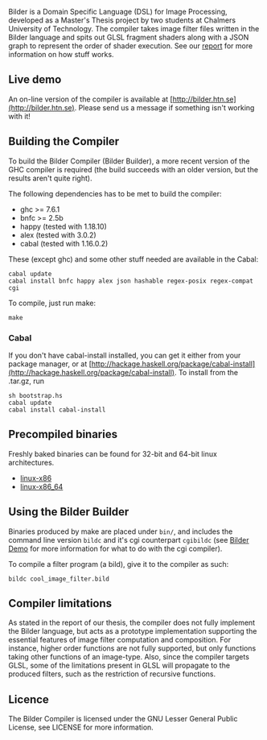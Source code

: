 Bilder is a Domain Specific Language (DSL) for Image Processing, developed as a
Master's Thesis project by two students at Chalmers University of Technology.
The compiler takes image filter files written in the Bilder language and spits
out GLSL fragment shaders along with a JSON graph to represent the order of
shader execution. See our [report](TODO) for more information on how stuff
works.

## Live demo
An on-line version of the compiler is available at
[http://bilder.htn.se](http://bilder.htn.se). Please send us a message if
something isn't working with it!

## Building the Compiler
To build the Bilder Compiler (Bilder Builder), a more recent version of the GHC
compiler is required (the build succeeds with an older version, but the results
aren't quite right).

The following dependencies has to be met to build the compiler:

* ghc >= 7.6.1
* bnfc >= 2.5b
* happy (tested with 1.18.10)
* alex (tested with 3.0.2)
* cabal (tested with 1.16.0.2)

These (except ghc) and some other stuff needed are
available in the Cabal:

    cabal update
    cabal install bnfc happy alex json hashable regex-posix regex-compat cgi

To compile, just run make:

    make

### Cabal

If you don't have cabal-install installed, you can get it either from your
package manager, or at
[http://hackage.haskell.org/package/cabal-install](http://hackage.haskell.org/package/cabal-install).
To install from the .tar.gz, run

    sh bootstrap.hs
    cabal update
    cabal install cabal-install

## Precompiled binaries
Freshly baked binaries can be found for 32-bit and 64-bit linux architectures.

* [linux-x86](http://bilder.htn.se/builds/linux-x86/)
* [linux-x86_64](http://bilder.htn.se/builds/linux-x86_64/)

## Using the Bilder Builder
Binaries produced by make are placed under `bin/`, and includes the command line
version `bildc` and it's cgi counterpart `cgibildc` (see [Bilder
Demo](https://github.com/ingemaradahl/bilder-demo) for more information for what
to do with the cgi compiler).

To compile a filter program (a bild), give it to the compiler as such:

    bildc cool_image_filter.bild

## Compiler limitations
As stated in the report of our thesis, the compiler does not fully implement the
Bilder language, but acts as a prototype implementation supporting the essential
features of image filter computation and composition. For instance, higher order
functions are not fully supported, but only functions taking other functions of
an image-type. Also, since the compiler targets GLSL, some of the limitations
present in GLSL will propagate to the produced filters, such as the restriction
of recursive functions.

## Licence
The Bilder Compiler is licensed under the GNU Lesser General Public License, see
LICENSE for more information.
